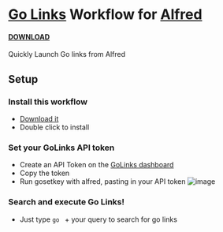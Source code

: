 [Go Links](https://app.golinks.io/) Workflow for [Alfred](http://www.alfredapp.com)
==============================
#### [DOWNLOAD](https://github.com/kswilster/alfred-cdnjs/releases/download/1.1.0/CDNJS.alfredworkflow)

Quickly Launch Go links from Alfred

Setup
-----
### Install this workflow
 - [Download it](https://github.com/kswilster/alfred-cdnjs/releases/download/1.1.0/CDNJS.alfredworkflow)
 - Double click to install

### Set your GoLinks API token
 - Create an API Token on the [GoLinks dashboard](https://app.golinks.io/settings.php#developers)
 - Copy the token
 - Run gosetkey with alfred, pasting in your API token
![image](https://user-images.githubusercontent.com/1093185/144312833-6bcb977b-f645-4561-b449-ed4c1e26f04a.png)

### Search and execute Go Links!
 - Just type `go ` + your query to search for go links 
